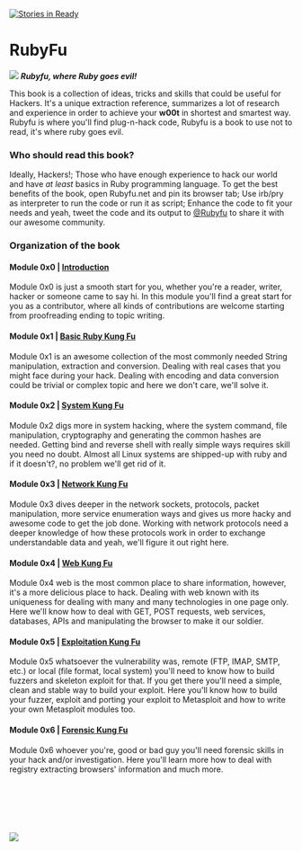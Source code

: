 [![Stories in Ready](https://badge.waffle.io/Rubyfuu/RubyFu.png?label=ready&title=Ready)](https://waffle.io/Rubyfuu/RubyFu)
# RubyFu

![](images/other/rubyfu.png)
***Rubyfu, where Ruby goes evil!***

This book is a collection of ideas, tricks and skills that could be useful for Hackers. It's a unique extraction reference, summarizes a lot of research and experience in order to achieve your **w00t** in shortest and smartest way. Rubyfu is where you'll find plug-n-hack code, Rubyfu is a book to use not to read, it's where ruby goes evil.


### Who should read this book?
Ideally, Hackers!; Those who have enough experience to hack our world and have *at least* basics in Ruby programming language. To get the best benefits of the book, open Rubyfu.net and pin its browser tab; Use irb/pry as interpreter to run the code or run it as script; Enhance the code to fit your needs and yeah, tweet the code and its output to [@Rubyfu][7] to share it with our awesome community.


### Organization of the book
#### Module 0x0 | [Introduction][0]
Module 0x0 is just a smooth start for you, whether you're a reader, writer, hacker or someone came to say hi. In this module you'll find a great start for you as a contributor, where all kinds of contributions are welcome starting from proofreading ending to topic writing.

#### Module 0x1 | [Basic Ruby Kung Fu][1]
Module 0x1 is an awesome collection of the most commonly needed String manipulation, extraction and conversion. Dealing with real cases that you might face during your hack. Dealing with encoding and data conversion could be trivial or complex topic and here we don't care, we'll solve it.

#### Module 0x2 | [System Kung Fu][2]
Module 0x2 digs more in system hacking, where the system command, file manipulation, cryptography and generating the common hashes are needed. Getting bind and reverse shell with really simple ways requires skill you need no doubt. Almost all Linux systems are shipped-up with ruby and if it doesn't?, no problem we'll get rid of it.

#### Module 0x3 | [Network Kung Fu][3]
Module 0x3 dives deeper in the network sockets, protocols, packet manipulation, more service enumeration ways and gives us more hacky and awesome code to get the job done. Working with network protocols need a deeper knowledge of how these protocols work in order to exchange understandable data and yeah, we'll figure it out right here.

#### Module 0x4 | [Web Kung Fu][4]
Module 0x4 web is the most common place to share information, however, it's a more delicious place to hack. Dealing with web known with its uniqueness for dealing with many and many technologies in one page only. Here we'll know how to deal with GET, POST requests, web services, databases, APIs and manipulating the browser to make it our soldier.

#### Module 0x5 | [Exploitation Kung Fu][5]
Module 0x5 whatsoever the vulnerability was, remote (FTP, IMAP, SMTP, etc.) or local (file format, local system) you'll need to know how to build fuzzers and skeleton exploit for that. If you get there you'll need a simple, clean and stable way to build your exploit. Here you'll know how to build your fuzzer, exploit and porting your exploit to Metasploit and how to write your own Metasploit modules too.

#### Module 0x6 | [Forensic Kung Fu][6]
Module 0x6 whoever you're, good or bad guy you'll need forensic skills in your hack and/or investigation. Here you'll learn more how to deal with registry extracting browsers' information and much more.


<br><br><br>
![](https://i.creativecommons.org/l/by-nc-sa/4.0/88x31.png)
---
[0]: README.md
[1]: module_0x1__basic_ruby_kung_fu/README.md
[2]: module_0x2__system_kung_fu/README.md
[3]: module_0x3__network_kung_fu/README.md
[4]: module_0x4__web_kung_fu/README.md
[5]: module_0x5__exploitation_kung_fu/README.md
[6]: module_0x6__forensic/README.md
[7]: https://twitter.com/rubyfu
